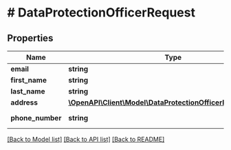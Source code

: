 # # DataProtectionOfficerRequest

## Properties

Name | Type | Description | Notes
------------ | ------------- | ------------- | -------------
**email** | **string** | email |
**first_name** | **string** | firstName |
**last_name** | **string** | lastName |
**address** | [**\OpenAPI\Client\Model\DataProtectionOfficerRequestAddress**](DataProtectionOfficerRequestAddress.md) |  |
**phone_number** | **string** | Phone Number |

[[Back to Model list]](../../README.md#models) [[Back to API list]](../../README.md#endpoints) [[Back to README]](../../README.md)
